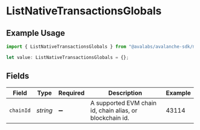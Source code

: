 # ListNativeTransactionsGlobals

## Example Usage

```typescript
import { ListNativeTransactionsGlobals } from "@avalabs/avalanche-sdk/models/operations";

let value: ListNativeTransactionsGlobals = {};
```

## Fields

| Field                                                    | Type                                                     | Required                                                 | Description                                              | Example                                                  |
| -------------------------------------------------------- | -------------------------------------------------------- | -------------------------------------------------------- | -------------------------------------------------------- | -------------------------------------------------------- |
| `chainId`                                                | *string*                                                 | :heavy_minus_sign:                                       | A supported EVM chain id, chain alias, or blockchain id. | 43114                                                    |